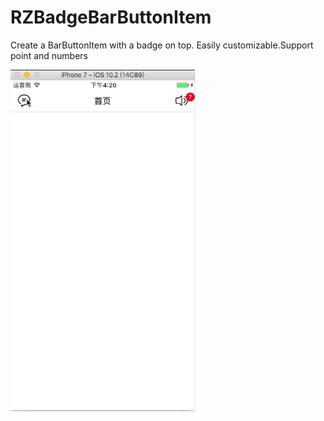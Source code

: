 # RZBadgeBarButtonItem
Create a BarButtonItem with a badge on top. Easily customizable.Support point and numbers

![MacDown logo](https://github.com/rzrobert/RZBadgeBarButtonItem/blob/master/RZBadgeBarButtonItem.gif?raw=true)